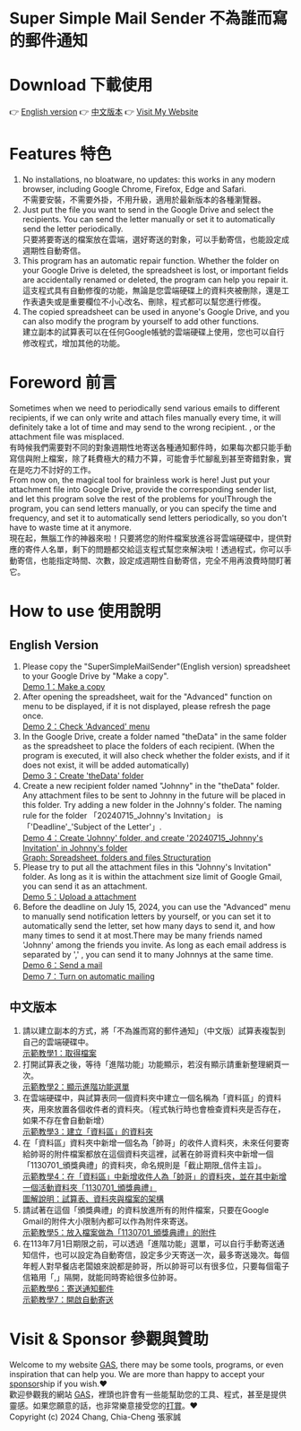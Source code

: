 # Super Simple Mail Sender 不為誰而寫的郵件通知
# Download 下載使用
👉 [English version](https://docs.google.com/spreadsheets/d/1KIIDzBcajGztwh8E9QDREe-Q5BUXDKeeJgzVM3i0mYw/copy) 👉 [中文版本]( https://docs.google.com/spreadsheets/d/1kYmwYbJJSb8_nV5BfkqUxuIF4x3pjAnmDNJcj9hI5oQ/copy)  👉 [Visit My Website](https://script.google.com/a/macros/gms.hlgs.hlc.edu.tw/s/AKfycbzS29sVfv6vUKcXY8zhHl8XZKU52VfvjxzqeEQACrAufS7JiWOexlIYgyfgtCusAVJt/exec "GAS")
# Features 特色
1. No installations, no bloatware, no updates: this works in any modern browser, including Google Chrome, Firefox, Edge and Safari.  
不需要安裝，不需要外掛，不用升級，適用於最新版本的各種瀏覽器。
2. Just put the file you want to send in the Google Drive and select the recipients. You can send the letter manually or set it to automatically send the letter periodically.  
只要將要寄送的檔案放在雲端，選好寄送的對象，可以手動寄信，也能設定成週期性自動寄信。
3. This program has an automatic repair function. Whether the folder on your Google Drive is deleted, the spreadsheet is lost, or important fields are accidentally renamed or deleted, the program can help you repair it.  
這支程式具有自動修復的功能，無論是您雲端硬碟上的資料夾被刪除，還是工作表遺失或是重要欄位不小心改名、刪除，程式都可以幫您進行修復。
5. The copied spreadsheet can be used in anyone's Google Drive, and you can also modify the program by yourself to add other functions.  
建立副本的試算表可以在任何Google帳號的雲端硬碟上使用，您也可以自行修改程式，增加其他的功能。
# Foreword 前言
Sometimes when we need to periodically send various emails to different recipients, if we can only write and attach files manually every time, it will definitely take a lot of time and may send to the wrong recipient. , or the attachment file was misplaced.  
有時候我們需要對不同的對象週期性地寄送各種通知郵件時，如果每次都只能手動寫信與附上檔案，除了耗費極大的精力不算，可能會手忙腳亂到甚至寄錯對象，實在是吃力不討好的工作。  
From now on, the magical tool for brainless work is here! Just put your attachment file into Google Drive, provide the corresponding sender list, and let this program solve the rest of the problems for you!Through the program, you can send letters manually, or you can specify the time and frequency, and set it to automatically send letters periodically, so you don't have to waste time at it anymore.  
現在起，無腦工作的神器來啦！只要將您的附件檔案放進谷哥雲端硬碟中，提供對應的寄件人名單，剩下的問題都交給這支程式幫您來解決啦！透過程式，你可以手動寄信，也能指定時間、次數，設定成週期性自動寄信，完全不用再浪費時間盯著它。
# How to use 使用說明
## English Version
1. Please copy the "SuperSimpleMailSender"(English version) spreadsheet to your Google Drive by "Make a copy".  
[Demo 1：Make a copy](https://drive.google.com/file/d/1CNs_1tKbGjg-IigUbmqIUj76bL_Wv_V4)
2. After opening the spreadsheet, wait for the "Advanced" function on menu to be displayed, if it is not displayed, please refresh the page once.  
[Demo 2：Check 'Advanced' menu](https://drive.google.com/file/d/1iAwqLAXbFiqtUcU_mgHp4RXloYxpwOUP)
3. In the Google Drive, create a folder named "theData" in the same folder as the spreadsheet to place the folders of each recipient. (When the program is executed, it will also check whether the folder exists, and if it does not exist, it will be added automatically)  
[Demo 3：Create 'theData' folder](https://drive.google.com/file/d/1QJml-B2QKCQw_7auFCyQpEoP7oorWQHp)
4. Create a new recipient folder named "Johnny" in the "theData" folder. Any attachment files to be sent to Johnny in the future will be placed in this folder. Try adding a new folder in the Johnny's folder. The naming rule for the folder 「20240715_Johnny's Invitation」 is 「'Deadline'_'Subject of the Letter'」.  
[Demo 4：Create 'Johnny' folder, and create '20240715_Johnny's Invitation' in Johnny's folder](https://drive.google.com/file/d/1K4-aN7Jb-klC0UerVNqkAeFcKthLmMNK)  
[Graph: Spreadsheet, folders and files Structuration](https://drive.google.com/file/d/1UvnEB671vC40tvYmo9lwcSATwbG_1Y-o)
5. Please try to put all the attachment files in this "Johnny's Invitation" folder. As long as it is within the attachment size limit of Google Gmail, you can send it as an attachment.  
[Demo 5：Upload a attachment](https://drive.google.com/file/d/1RIHBba59FVflSmTiea78YlqvvzgSqq4z)
6. Before the deadline on July 15, 2024, you can use the "Advanced" menu to manually send notification letters by yourself, or you can set it to automatically send the letter, set how many days to send it, and how many times to send it at most.There may be many friends named 'Johnny' among the friends you invite. As long as each email address is separated by ',' , you can send it to many Johnnys at the same time.  
[Demo 6：Send a mail](https://drive.google.com/file/d/1O2f47Wh8JItMqDrXyD4dMic_99zPIsQg)  
[Demo 7：Turn on automatic mailing](https://drive.google.com/file/d/1wES_mL5vELHxXp8_G5asnn_CjNETWUUk)
## 中文版本
1. 請以建立副本的方式，將「不為誰而寫的郵件通知」（中文版）試算表複製到自己的雲端硬碟中。  
[示範教學1：取得檔案](https://drive.google.com/file/d/1VPOf35PyZgLATppHCohcrrTvAS6_jnh5)
2. 打開試算表之後，等待「進階功能」功能顯示，若沒有顯示請重新整理網頁一次。  
[示範教學2：顯示進階功能選單](https://drive.google.com/file/d/1qRf8TKYvPUF3PbQ7Xhh-eneyAhu7OWVY)
3. 在雲端硬碟中，與試算表同一個資料夾中建立一個名稱為「資料區」的資料夾，用來放置各個收件者的資料夾。（程式執行時也會檢查資料夾是否存在，如果不存在會自動新增）  
[示範教學3：建立「資料區」的資料夾](https://drive.google.com/file/d/1MW_jd0RB6gFJn1xcuMG6Bds-kKw0VLME)
4. 在「資料區」資料夾中新增一個名為「帥哥」的收件人資料夾，未來任何要寄給帥哥的附件檔案都放在這個資料夾這裡，試著在帥哥資料夾中新增一個「1130701_頒獎典禮」的資料夾，命名規則是「截止期限_信件主旨」。  
[示範教學4：在「資料區」中新增收件人為「帥哥」的資料夾，並在其中新增一個活動資料夾「1130701_頒獎典禮」](https://drive.google.com/file/d/1RtrmEQD36mjw8VUxIpRP0Rtydm8wE0zc)  
[圖解說明：試算表、資料夾與檔案的架構](https://drive.google.com/file/d/1Btl4LT_twgMVbB7rnSGsCTWNGgsTDiAT)
5. 請試著在這個「頒獎典禮」的資料放進所有的附件檔案，只要在Google Gmail的附件大小限制內都可以作為附件來寄送。  
[示範教學5：放入檔案做為「1130701_頒獎典禮」的附件](https://drive.google.com/file/d/1S2BC4wn0c0u29S87YnZCGnIqKvNYcvwj)
6. 在113年7月1日期限之前，可以透過「進階功能」選單，可以自行手動寄送通知信件，也可以設定為自動寄信，設定多少天寄送一次，最多寄送幾次。每個年輕人對早餐店老闆娘來說都是帥哥，所以帥哥可以有很多位，只要每個電子信箱用「,」隔開，就能同時寄給很多位帥哥。  
[示範教學6：寄送通知郵件](https://drive.google.com/file/d/1u-WNkErMpMMrH17ObWhhsWit46OSTV5H)  
[示範教學7：開啟自動寄送](https://drive.google.com/file/d/1au9Z-9p-qvcLMfCQFi6WzvQ4Lo8mwFTo)
# Visit & Sponsor 參觀與贊助
Welcome to my website [GAS](https://script.google.com/a/macros/gms.hlgs.hlc.edu.tw/s/AKfycbzS29sVfv6vUKcXY8zhHl8XZKU52VfvjxzqeEQACrAufS7JiWOexlIYgyfgtCusAVJt/exec "GAS"), there may be some tools, programs, or even inspiration that can help you. We are more than happy to accept your [sponsor](https://p.ecpay.com.tw/36FF207 "sponsor")ship if you wish.❤️  
歡迎參觀我的網站 [GAS](https://script.google.com/a/macros/gms.hlgs.hlc.edu.tw/s/AKfycbzS29sVfv6vUKcXY8zhHl8XZKU52VfvjxzqeEQACrAufS7JiWOexlIYgyfgtCusAVJt/exec "GAS")，裡頭也許會有一些能幫助您的工具、程式，甚至是提供靈感。如果您願意的話，也非常樂意接受您的[打賞](https://p.ecpay.com.tw/36FF207 "打賞")。❤️  
Copyright (c) 2024 Chang, Chia-Cheng 張家誠
